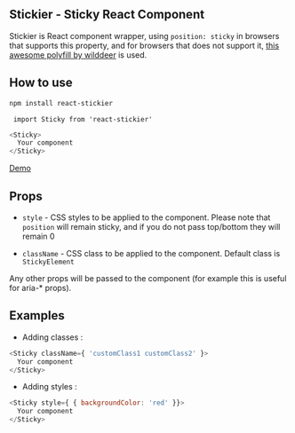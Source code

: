 ## Stickier -  Sticky React Component

Stickier is React component wrapper, using `position: sticky` in browsers
that supports this property, and for browsers that does not support it,
[this awesome polyfill by wilddeer](https://github.com/wilddeer/stickyfill) is used.

## How to use

```sh
npm install react-stickier
```

` import Sticky from 'react-stickier'`

```js
<Sticky>
  Your component
</Sticky>
```


[Demo](https://github.com/uroswork/react-stickier/)


## Props

- `style` - CSS styles to be applied to the component. Please note that `position` will remain sticky, and if you do not pass top/bottom they will remain 0

- `className` - CSS class to be applied to the component. Default class is `StickyElement`

Any other props will be passed to the component (for example this is useful for aria-* props).

## Examples
- Adding classes :

```js
<Sticky className={ 'customClass1 customClass2' }>
  Your component
</Sticky>
```

- Adding styles :

```js
<Sticky style={ { backgroundColor: 'red' }}>
  Your component
</Sticky>
```
